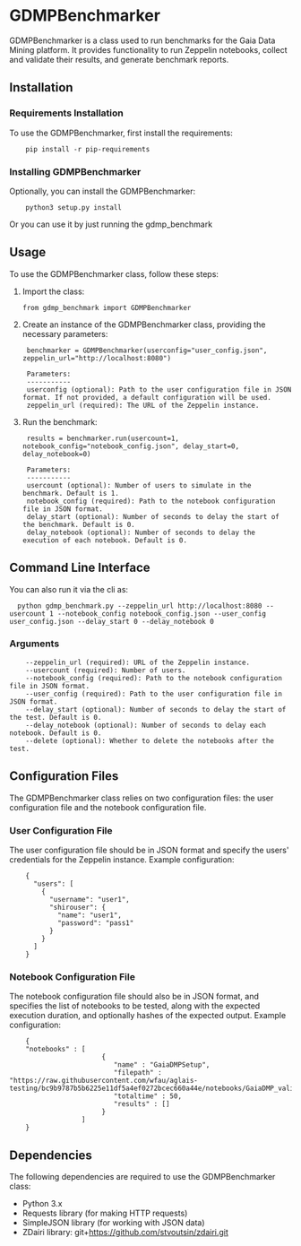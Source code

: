 # GDMPBenchmarker

GDMPBenchmarker is a class used to run benchmarks for the Gaia Data Mining platform. It provides functionality to run Zeppelin notebooks, collect and validate their results, and generate benchmark reports.

## Installation

### Requirements Installation
To use the GDMPBenchmarker, first install the requirements:

        pip install -r pip-requirements
        
### Installing GDMPBenchmarker 

Optionally, you can install the GDMPBenchmarker:
        
        python3 setup.py install
Or you can use it by just running the gdmp_benchmark

## Usage

To use the GDMPBenchmarker class, follow these steps:

1. Import the class:

       from gdmp_benchmark import GDMPBenchmarker

2. Create an instance of the GDMPBenchmarker class, providing the necessary parameters:

        benchmarker = GDMPBenchmarker(userconfig="user_config.json", zeppelin_url="http://localhost:8080")
      
        Parameters:
        -----------
        userconfig (optional): Path to the user configuration file in JSON format. If not provided, a default configuration will be used.
        zeppelin_url (required): The URL of the Zeppelin instance.

3. Run the benchmark:

        results = benchmarker.run(usercount=1, notebook_config="notebook_config.json", delay_start=0, delay_notebook=0)

        Parameters:
        -----------
        usercount (optional): Number of users to simulate in the benchmark. Default is 1.
        notebook_config (required): Path to the notebook configuration file in JSON format.
        delay_start (optional): Number of seconds to delay the start of the benchmark. Default is 0.
        delay_notebook (optional): Number of seconds to delay the execution of each notebook. Default is 0.

## Command Line Interface

You can also run it via the cli as:

      python gdmp_benchmark.py --zeppelin_url http://localhost:8080 --usercount 1 --notebook_config notebook_config.json --user_config user_config.json --delay_start 0 --delay_notebook 0

### Arguments

        --zeppelin_url (required): URL of the Zeppelin instance.
        --usercount (required): Number of users.
        --notebook_config (required): Path to the notebook configuration file in JSON format.
        --user_config (required): Path to the user configuration file in JSON format.
        --delay_start (optional): Number of seconds to delay the start of the test. Default is 0.
        --delay_notebook (optional): Number of seconds to delay each notebook. Default is 0.
        --delete (optional): Whether to delete the notebooks after the test.

## Configuration Files

The GDMPBenchmarker class relies on two configuration files: the user configuration file and the notebook configuration file.

###  User Configuration File

The user configuration file should be in JSON format and specify the users' credentials for the Zeppelin instance. Example configuration:

        {
          "users": [
            {
              "username": "user1",
              "shirouser": {
                "name": "user1",
                "password": "pass1"
              }
            }
          ]
        }

###  Notebook Configuration File

The notebook configuration file should also be in JSON format, and specifies the list of notebooks to be tested, along with the expected execution duration, and optionally hashes of the expected output. Example configuration:

        {
        "notebooks" : [
                           {
                              "name" : "GaiaDMPSetup",
                              "filepath" : "https://raw.githubusercontent.com/wfau/aglais-testing/bc9b9787b5b6225e11df5a4ef0272bcec660a44e/notebooks/GaiaDMP_validation.json",
                              "totaltime" : 50,
                              "results" : []
                           }
                      ]
        }

## Dependencies

The following dependencies are required to use the GDMPBenchmarker class:

- Python 3.x
- Requests library (for making HTTP requests)
- SimpleJSON library (for working with JSON data)
- ZDairi library: git+https://github.com/stvoutsin/zdairi.git
